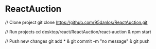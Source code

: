# ReactAuction

// Clone project
git clone https://github.com/95danlos/ReactAuction.git

// Run projects
cd desktop/react/ReactAuction/react-auction & npm start

// Push new changes
git add * & git commit -m "no message" & git push
